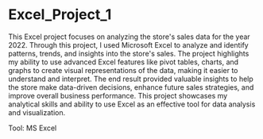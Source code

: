 # Excel_Project_1
This Excel project focuses on analyzing the store's sales data for the year 2022. Through this project, I used Microsoft Excel to analyze and identify patterns, trends, and insights into the store's sales. The project highlights my ability to use advanced Excel features like pivot tables, charts, and graphs to create visual representations of the data, making it easier to understand and interpret. The end result provided valuable insights to help the store make data-driven decisions, enhance future sales strategies, and improve overall business performance. This project showcases my analytical skills and ability to use Excel as an effective tool for data analysis and visualization.

Tool: MS Excel

